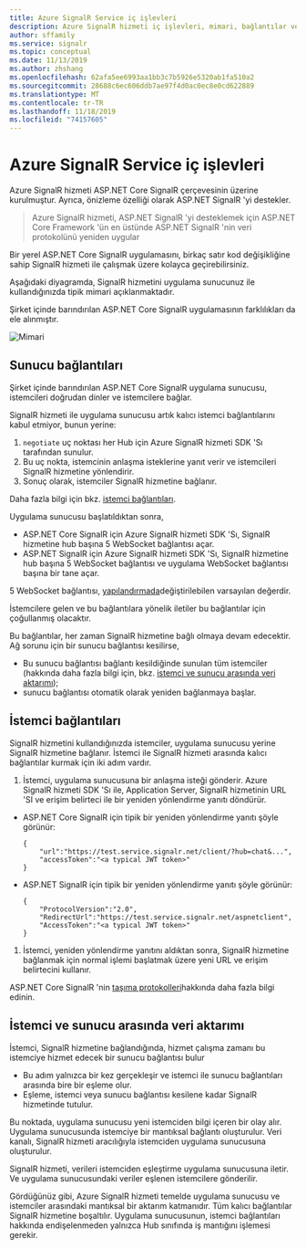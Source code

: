 ```yaml
---
title: Azure SignalR Service iç işlevleri
description: Azure SignalR hizmeti iç işlevleri, mimari, bağlantılar ve verilerin nasıl aktarıldığı hakkında bilgi edinin.
author: sffamily
ms.service: signalr
ms.topic: conceptual
ms.date: 11/13/2019
ms.author: zhshang
ms.openlocfilehash: 62afa5ee6993aa1bb3c7b5926e5320ab1fa510a2
ms.sourcegitcommit: 28688c6ec606ddb7ae97f4d0ac0ec8e0cd622889
ms.translationtype: MT
ms.contentlocale: tr-TR
ms.lasthandoff: 11/18/2019
ms.locfileid: "74157605"
---
```

# <a name="azure-signalr-service-internals"></a>Azure SignalR Service iç işlevleri

Azure SignalR hizmeti ASP.NET Core SignalR çerçevesinin üzerine kurulmuştur. Ayrıca, önizleme özelliği olarak ASP.NET SignalR 'yi destekler.

> Azure SignalR hizmeti, ASP.NET SignalR 'yi desteklemek için ASP.NET Core Framework 'ün en üstünde ASP.NET SignalR 'nin veri protokolünü yeniden uygular

Bir yerel ASP.NET Core SignalR uygulamasını, birkaç satır kod değişikliğine sahip SignalR hizmeti ile çalışmak üzere kolayca geçirebilirsiniz.

Aşağıdaki diyagramda, SignalR hizmetini uygulama sunucunuz ile kullandığınızda tipik mimari açıklanmaktadır.

Şirket içinde barındırılan ASP.NET Core SignalR uygulamasının farklılıkları da ele alınmıştır.

![Mimari](./media/signalr-concept-internals/arch.png)

## <a name="server-connections"></a>Sunucu bağlantıları

Şirket içinde barındırılan ASP.NET Core SignalR uygulama sunucusu, istemcileri doğrudan dinler ve istemcilere bağlar.

SignalR hizmeti ile uygulama sunucusu artık kalıcı istemci bağlantılarını kabul etmiyor, bunun yerine:

1. `negotiate` uç noktası her Hub için Azure SignalR hizmeti SDK 'Sı tarafından sunulur.
1. Bu uç nokta, istemcinin anlaşma isteklerine yanıt verir ve istemcileri SignalR hizmetine yönlendirir.
1. Sonuç olarak, istemciler SignalR hizmetine bağlanır.

Daha fazla bilgi için bkz. [istemci bağlantıları](#client-connections).

Uygulama sunucusu başlatıldıktan sonra, 
- ASP.NET Core SignalR için Azure SignalR hizmeti SDK 'Sı, SignalR hizmetine hub başına 5 WebSocket bağlantısı açar. 
- ASP.NET SignalR için Azure SignalR hizmeti SDK 'Sı, SignalR hizmetine hub başına 5 WebSocket bağlantısı ve uygulama WebSocket bağlantısı başına bir tane açar.

5 WebSocket bağlantısı, [yapılandırmada](https://github.com/Azure/azure-signalr/blob/dev/docs/use-signalr-service.md#connectioncount)değiştirilebilen varsayılan değerdir.

İstemcilere gelen ve bu bağlantılara yönelik iletiler bu bağlantılar için çoğullanmış olacaktır.

Bu bağlantılar, her zaman SignalR hizmetine bağlı olmaya devam edecektir. Ağ sorunu için bir sunucu bağlantısı kesilirse,
- Bu sunucu bağlantısı bağlantı kesildiğinde sunulan tüm istemciler (hakkında daha fazla bilgi için, bkz. [istemci ve sunucu arasında veri aktarımı](#data-transmit-between-client-and-server));
- sunucu bağlantısı otomatik olarak yeniden bağlanmaya başlar.

## <a name="client-connections"></a>İstemci bağlantıları

SignalR hizmetini kullandığınızda istemciler, uygulama sunucusu yerine SignalR hizmetine bağlanır.
İstemci ile SignalR hizmeti arasında kalıcı bağlantılar kurmak için iki adım vardır.

1. İstemci, uygulama sunucusuna bir anlaşma isteği gönderir. Azure SignalR hizmeti SDK 'Sı ile, Application Server, SignalR hizmetinin URL 'SI ve erişim belirteci ile bir yeniden yönlendirme yanıtı döndürür.

- ASP.NET Core SignalR için tipik bir yeniden yönlendirme yanıtı şöyle görünür:
    ```
    {
        "url":"https://test.service.signalr.net/client/?hub=chat&...",
        "accessToken":"<a typical JWT token>"
    }
    ```
- ASP.NET SignalR için tipik bir yeniden yönlendirme yanıtı şöyle görünür:
    ```
    {
        "ProtocolVersion":"2.0",
        "RedirectUrl":"https://test.service.signalr.net/aspnetclient",
        "AccessToken":"<a typical JWT token>"
    }
    ```

1. İstemci, yeniden yönlendirme yanıtını aldıktan sonra, SignalR hizmetine bağlanmak için normal işlemi başlatmak üzere yeni URL ve erişim belirtecini kullanır.

ASP.NET Core SignalR 'nin [taşıma protokolleri](https://github.com/aspnet/SignalR/blob/release/2.2/specs/TransportProtocols.md)hakkında daha fazla bilgi edinin.

## <a name="data-transmit-between-client-and-server"></a>İstemci ve sunucu arasında veri aktarımı

İstemci, SignalR hizmetine bağlandığında, hizmet çalışma zamanı bu istemciye hizmet edecek bir sunucu bağlantısı bulur
- Bu adım yalnızca bir kez gerçekleşir ve istemci ile sunucu bağlantıları arasında bire bir eşleme olur.
- Eşleme, istemci veya sunucu bağlantısı kesilene kadar SignalR hizmetinde tutulur.

Bu noktada, uygulama sunucusu yeni istemciden bilgi içeren bir olay alır. Uygulama sunucusunda istemciye bir mantıksal bağlantı oluşturulur. Veri kanalı, SignalR hizmeti aracılığıyla istemciden uygulama sunucusuna oluşturulur.

SignalR hizmeti, verileri istemciden eşleştirme uygulama sunucusuna iletir. Ve uygulama sunucusundaki veriler eşlenen istemcilere gönderilir.

Gördüğünüz gibi, Azure SignalR hizmeti temelde uygulama sunucusu ve istemciler arasındaki mantıksal bir aktarım katmanıdır. Tüm kalıcı bağlantılar SignalR hizmetine boşaltılır.
Uygulama sunucusunun, istemci bağlantıları hakkında endişelenmeden yalnızca Hub sınıfında iş mantığını işlemesi gerekir.